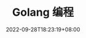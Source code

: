 ---
title: "Golang 编程"
date: 2022-09-28T18:23:19+08:00
summary: "本系列涉及 Go 语言相关的编程学习、实践等"
hidemeta: false
weight: 1
showReadingTime: false
ShowWordCount: false
cover:
  image: https://fs.poneding.com/images/20221025000343.png
---